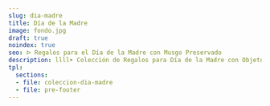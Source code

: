 ```yaml
---
slug: dia-madre
title: Día de la Madre
image: fondo.jpg
draft: true
noindex: true
seo: ᐅ Regalos para el Día de la Madre con Musgo Preservado
description: llll➤ Colección de Regalos para Día de la Madre con Objetos de Decoración con Musgo Preservado ☝ Tienda Especializada en Diseño de Interiores, Jardines Verticales y Paisajismo.
tpl:
  sections:
  - file: coleccion-dia-madre
  - file: pre-footer
---
```

